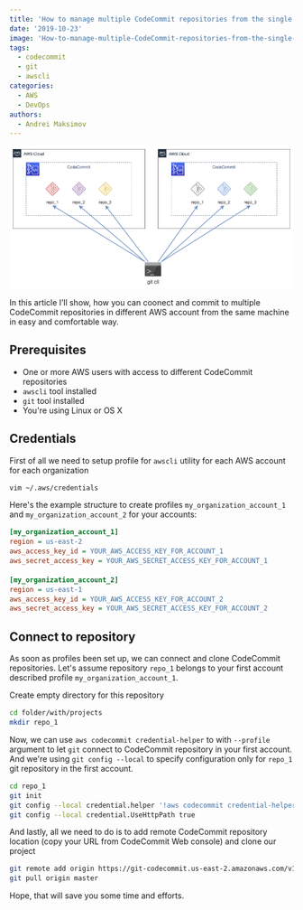```yaml
---
title: 'How to manage multiple CodeCommit repositories from the single machine'
date: '2019-10-23'
image: 'How-to-manage-multiple-CodeCommit-repositories-from-the-single-machine.webp'
tags:
  - codecommit
  - git
  - awscli
categories:
  - AWS
  - DevOps
authors:
  - Andrei Maksimov
---
```

![How to manage multiple CodeCommit repositories from the single machine](How-to-manage-multiple-CodeCommit-repositories-from-the-single-machine.webp)

In this article I’ll show, how you can coonect and commit to multiple CodeCommit repositories in different AWS account from the same machine in easy and comfortable way.

## Prerequisites

* One or more AWS users with access to different CodeCommit repositories
* `awscli` tool installed
* `git` tool installed
* You're using Linux or OS X

## Credentials

First of all we need to setup profile for `awscli` utility for each AWS account for each organization

```sh
vim ~/.aws/credentials
```

Here's the example structure to create profiles `my_organization_account_1` and `my_organization_account_2` for your accounts:

```ini
[my_organization_account_1]
region = us-east-2
aws_access_key_id = YOUR_AWS_ACCESS_KEY_FOR_ACCOUNT_1
aws_secret_access_key = YOUR_AWS_SECRET_ACCESS_KEY_FOR_ACCOUNT_1

[my_organization_account_2]
region = us-east-1
aws_access_key_id = YOUR_AWS_ACCESS_KEY_FOR_ACCOUNT_2
aws_secret_access_key = YOUR_AWS_SECRET_ACCESS_KEY_FOR_ACCOUNT_2
```

## Connect to repository

As soon as profiles been set up, we can connect and clone CodeCommit repositories. Let's assume repository `repo_1` belongs to your first account described profile `my_organization_account_1`. 

Create empty directory for this repository

```sh
cd folder/with/projects
mkdir repo_1
```

Now, we can use `aws codecommit credential-helper` to with `--profile` argument to let `git` connect to CodeCommit repository in your first account. And we're using `git config --local` to specify configuration only for `repo_1` git repository in the first account.

```sh
cd repo_1
git init
git config --local credential.helper '!aws codecommit credential-helper --profile my_organization_account_1 $@'
git config --local credential.UseHttpPath true
```

And lastly, all we need to do is to add remote CodeCommit repository location (copy your URL from CodeCommit Web console) and clone our project

```sh
git remote add origin https://git-codecommit.us-east-2.amazonaws.com/v1/repos/my_repository
git pull origin master
```

Hope, that will save you some time and efforts. 
